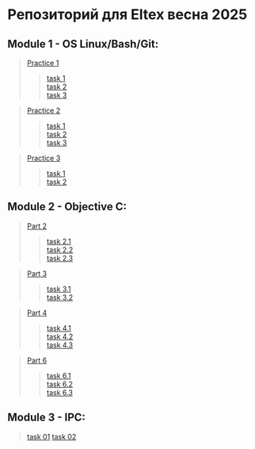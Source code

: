 # Репозиторий для Eltex весна 2025

## Module 1 - OS Linux/Bash/Git:
> [Practice 1](https://github.com/TriLLuxe/Eltex/tree/main/module1/practice1 "Путь к директории в репозитории")   
>> [task 1](https://github.com/TriLLuxe/Eltex/tree/main/module1/practice1/task1 "Путь к директории в репозитории")  
>> [task 2](https://github.com/TriLLuxe/Eltex/tree/main/module1/practice1/task2 "Путь к директории в репозитории")  
>> [task 3](https://github.com/TriLLuxe/Eltex/tree/main/module1/practice1/task3 "Путь к директории в репозитории")  

> [Practice 2](https://github.com/TriLLuxe/Eltex/tree/main/module1/practice2 "Путь к директории в репозитории")  
>> [task 1](https://github.com/TriLLuxe/Eltex/tree/main/module1/practice2/task1 "Путь к директории в репозитории")  
>> [task 2](https://github.com/TriLLuxe/Eltex/tree/main/module1/practice2/task2 "Путь к директории в репозитории")  
>> [task 3](https://github.com/TriLLuxe/Eltex/tree/main/module1/practice2/task3 "Путь к директории в репозитории")  

> [Practice 3](https://github.com/TriLLuxe/Eltex/tree/main/module1/practice3 "Путь к директории в репозитории")
>> [task 1](https://github.com/TriLLuxe/Eltex/tree/main/module1/practice3/task1 "Путь к директории в репозитории")  
>> [task 2](https://github.com/TriLLuxe/Eltex/tree/main/module1/practice3/task2 "Путь к директории в репозитории")  

## Module 2 - Objective C:
> [Part 2](https://github.com/TriLLuxe/Eltex/tree/main/module2/2 "Путь к директории в репозитории")   
>> [task 2.1](https://github.com/TriLLuxe/Eltex/tree/main/module2/2/2.1 "Путь к директории в репозитории")  
>> [task 2.2](https://github.com/TriLLuxe/Eltex/tree/main/module2/2/2.2 "Путь к директории в репозитории")  
>> [task 2.3](https://github.com/TriLLuxe/Eltex/tree/main/module2/2/2.3 "Путь к директории в репозитории") 

> [Part 3](https://github.com/TriLLuxe/Eltex/tree/main/module2/3 "Путь к директории в репозитории")   
>> [task 3.1](https://github.com/TriLLuxe/Eltex/tree/main/module2/3/3.1 "Путь к директории в репозитории")  
>> [task 3.2](https://github.com/TriLLuxe/Eltex/tree/main/module2/3/3.2 "Путь к директории в репозитории")  
 
> [Part 4](https://github.com/TriLLuxe/Eltex/tree/main/module2/4 "Путь к директории в репозитории")   
>> [task 4.1](https://github.com/TriLLuxe/Eltex/tree/main/module2/4/4.1 "Путь к директории в репозитории")  
>> [task 4.2](https://github.com/TriLLuxe/Eltex/tree/main/module2/4/4.2 "Путь к директории в репозитории")  
>> [task 4.3](https://github.com/TriLLuxe/Eltex/tree/main/module2/4/4.3 "Путь к директории в репозитории") 

> [Part 6](https://github.com/TriLLuxe/Eltex/tree/main/module2/6 "Путь к директории в репозитории")   
>> [task 6.1](https://github.com/TriLLuxe/Eltex/tree/main/module2/6/6.1 "Путь к директории в репозитории")  
>> [task 6.2](https://github.com/TriLLuxe/Eltex/tree/main/module2/6/6.2 "Путь к директории в репозитории")  
>> [task 6.3](https://github.com/TriLLuxe/Eltex/tree/main/module2/6/6.3 "Путь к директории в репозитории")

## Module 3 - IPC:
>[task 01](https://github.com/TriLLuxe/Eltex/tree/main/module3/01 "Путь к директории в репозитории")
>[task 02](https://github.com/TriLLuxe/Eltex/tree/main/module3/02 "Путь к директории в репозитории") 


